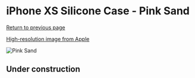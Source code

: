 # iPhone XS Silicone Case - Pink Sand

[Return to previous page](/iphone_x)

[High-resolution image from Apple](https://store.storeimages.cdn-apple.com/8756/as-images.apple.com/is/MTF82?wid=4500&hei=4500&fmt=png)

<div style="width: 512px"><img src="/almost_uncompressed/MTF82.webp" alt="Pink Sand"></div>

## Under construction
